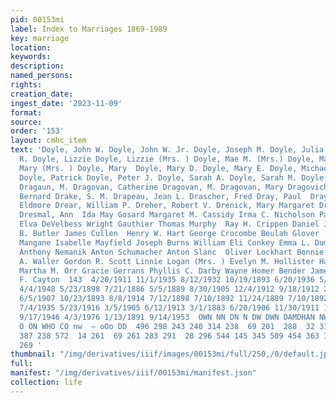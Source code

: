 ```yaml
---
pid: 00153mi
label: Index to Marriages 1869-1989
key: marriage
location: 
keywords: 
description: 
named_persons: 
rights: 
creation_date: 
ingest_date: '2023-11-09'
format: 
source: 
order: '153'
layout: cmhc_item
text: 'Doyle, John W. Doyle, John W. Jr. Doyle, Joseph M. Doyle, Julia  Doyte, Leo
  R. Doyle, Lizzie Doyle, Lizzie (Mrs. ) Doyle, Mae M. (Mrs.) Doyle, Maggie Doyle,
  Mary (Mrs. ) Doyle, Mary  Doyle, Mary D. Doyle, Mary E. Doyle, Michael Doyle, Nellie
  Doyle, Patrick Doyle, Peter J. Doyle, Sarah A. Doyle, Sarah M. Doyle, Thomas M.
  Dragaun, M. Dragovan, Catherine Dragovan, M. Dragovan, Mary Dragovich, Mary A. Drake,
  Bernard Drake, S. M. Drapeau, Jean L. Drascher, Fred Dray, Paul  Drayfus, Ugo Dreapeau,
  Eldmore Drear, William P. Dreher, Robert V. Drenick, Mary Margaret Dresel, Minnie
  Dresmal, Ann  Ida May Gosard Margaret M. Cassidy Irma C. Nicholson Patrick Gildea
  Elva DeVelbess Wright Gauthier Thomas Murphy  Ray H. Crippen Daniel J. Curran Thomas
  B. Butler James Cullen  Henry W. Hart George Crocombe Beulah Glover  John King  Cassie
  Mangane Isabelle Mayfield Joseph Burns William Eli Conkey Emma L. Dumphy Anton Shumigar
  Anthony Nemanik Anton Schumacher Anton Slanc  Oliver Lockhart Bonnie Stewart  Eva
  A. Waller Gordon R. Scott Linnie Logan (Mrs. ) Evelyn M. Hollister Hattie LeMoine
  Martha M. Orr Gracie Gerrans Phyllis C. Darby Wayne Homer Bender James Butler  John
  F. Cayton  143  4/20/1911 11/1/1935 8/12/1932 10/19/1893 6/20/1936 5/26/1903 4/2/1918
  4/4/1948 5/23/1898 7/21/1886 5/5/1889 8/30/1905 12/4/1912 9/18/1912 2/11/1890 8/15/1889
  6/5/1907 10/23/1893 8/8/1914 7/12/1898 7/10/1892 11/24/1889 7/10/1892 9/19/1904
  7/4/1935 5/23/1916 3/5/1905 6/12/1913 3/1/1883 6/20/1906 11/30/1911 10/9/1909 12/19/1887
  9/17/1946 4/3/1976 1/13/1891 9/14/1953  OWN NN DN N DW DWN DAMDHAN NWN DWN NNW TDWDON
  O ON WHO CO nw  — oOo DD  496 298 243 240 314 238  69 201  288  32 315 529 525  77  49
  387 238 572  14 261  69 261 283 291  28 296 544 145 345 509 454 363 172 49] 121
  269 '
thumbnail: "/img/derivatives/iiif/images/00153mi/full/250,/0/default.jpg"
full: 
manifest: "/img/derivatives/iiif/00153mi/manifest.json"
collection: life
---
```

